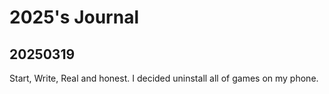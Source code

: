 # 2025's Journal

## 20250319

Start, Write, Real and honest. I decided uninstall all of games on my phone.

